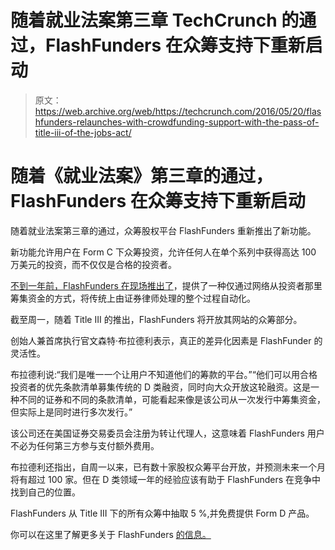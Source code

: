 # 随着就业法案第三章 TechCrunch 的通过，FlashFunders 在众筹支持下重新启动

> 原文：<https://web.archive.org/web/https://techcrunch.com/2016/05/20/flashfunders-relaunches-with-crowdfunding-support-with-the-pass-of-title-iii-of-the-jobs-act/>

# 随着《就业法案》第三章的通过，FlashFunders 在众筹支持下重新启动

随着就业法案第三章的通过，众筹股权平台 FlashFunders 重新推出了新功能。

新功能允许用户在 Form C 下众筹投资，允许任何人在单个系列中获得高达 100 万美元的投资，而不仅仅是合格的投资者。

[不到一年前，FlashFunders 在现场推出了](https://web.archive.org/web/20221006142746/https://beta.techcrunch.com/2015/05/11/equity-crowdfunding-platform-flashfunders-is-automating-securities-law-for-seed-stage-rounds/)，提供了一种仅通过网络从投资者那里筹集资金的方式，将传统上由证券律师处理的整个过程自动化。

截至周一，随着 Title III 的推出，FlashFunders 将开放其网站的众筹部分。

创始人兼首席执行官文森特·布拉德利表示，真正的差异化因素是 FlashFunder 的灵活性。

布拉德利说:“我们是唯一一个让用户不知道他们的筹款的平台。”“他们可以用合格投资者的优先条款清单募集传统的 D 类融资，同时向大众开放这轮融资。这是一种不同的证券和不同的条款清单，可能看起来像是该公司从一次发行中筹集资金，但实际上是同时进行多次发行。”

该公司还在美国证券交易委员会注册为转让代理人，这意味着 FlashFunders 用户不必为任何第三方参与支付额外费用。

布拉德利还指出，自周一以来，已有数十家股权众筹平台开放，并预测未来一个月将有超过 100 家。但在 D 类领域一年的经验应该有助于 FlashFunders 在竞争中找到自己的位置。

FlashFunders 从 Title III 下的所有众筹中抽取 5 %,并免费提供 Form D 产品。

你可以在这里了解更多关于 FlashFunders [的信息。](https://web.archive.org/web/20221006142746/https://www.flashfunders.com/)